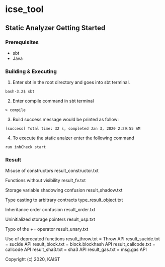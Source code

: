 # icse_tool


## Static Analyzer Getting Started

### Prerequisites

* sbt
* Java

### Building & Executing 

1. Enter sbt in the root directory and goes into sbt terminal.

```
bash-3.2$ sbt
```
2. Enter compile command in sbt terminal

```
> compile
```

3. Build success message would be printed as follow:

```
[success] Total time: 32 s, completed Jan 3, 2020 2:29:55 AM
```

4. To execute the static analzer enter the following command

```
run inhCheck start
```

### Result 
Misuse of constructors
result_constructor.txt

Functions without visibility
result_fv.txt

Storage variable shadowing confusion 
result_shadow.txt

Type casting to arbitrary contracts 
type_result_object.txt

Inheritance order confusion 
result_order.txt

Uninitialized storage pointers
result_usp.txt

Typo of the += operator
result_unary.txt

Use of deprecated functions
result_throw.txt = Throw API
result_sucide.txt = sucide API
result_block.txt = block.blockhash API
result_callcode.txt = callcode API
result_sha3.txt = sha3 API
result_gas.txt = msg.gas API


Copyright (c) 2020, KAIST
